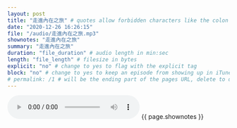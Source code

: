 ```yaml
---
layout: post
title: "走進內在之旅" # quotes allow forbidden characters like the colon
date: "2020-12-26 16:26:15"
file: "/audio/走進內在之旅.mp3"
shownotes: "走進內在之旅"
summary: "走進內在之旅"
duration: "file_duration" # audio length in min:sec
length: "file_length" # filesize in bytes
explicit: "no" # change to yes to flag with the explicit tag
block: "no" # change to yes to keep an episode from showing up in iTunes
# permalink: /1 # will be the ending part of the pages URL, delete to default to the title
---
```


<audio controls>
<source src="{{site.url}}{{site.baseurl}}{{ page.file }}" type="audio/x-mp3">
Your browser does not support the audio element.
</audio>
{{ page.shownotes }}
